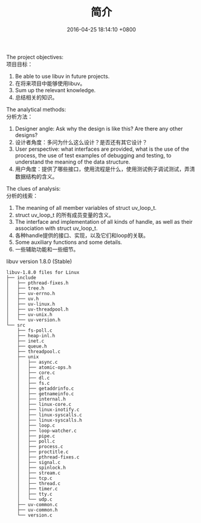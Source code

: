 ﻿---
layout: post
title:  "简介"
date:   2016-04-25 18:14:10 +0800
categories: paulran update
---
The project objectives:  
项目目标：  
1. Be able to use libuv in future projects.  
1. 在将来项目中能够使用libuv。  
2. Sum up the relevant knowledge.  
2. 总结相关的知识。  


The analytical methods:  
分析方法：  
1. Designer angle: Ask why the design is like this? Are there any other designs?  
1. 设计者角度：多问为什么这么设计？是否还有其它设计？  
2. User perspective: what interfaces are provided, what is the use of the process, the use of test examples of debugging and testing, to understand the meaning of the data structure.  
2. 用户角度：提供了哪些接口，使用流程是什么，使用测试例子调试测试，弄清数据结构的含义。 


The clues of analysis:  
分析的线索：  
1. The meaning of all member variables of struct uv_loop_t.  
1. struct uv_loop_t 的所有成员变量的含义。  
2. The interface and implementation of all kinds of handle, as well as their association with struct uv_loop_t.  
2. 各种handle提供的接口、实现，以及它们和loop的关联。  
3. Some auxiliary functions and some details.  
3. 一些辅助功能和一些细节。  


libuv version 1.8.0 (Stable)  
```
libuv-1.8.0 files for Linux
├── include
│   ├── pthread-fixes.h
│   ├── tree.h
│   ├── uv-errno.h
│   ├── uv.h
│   ├── uv-linux.h
│   ├── uv-threadpool.h
│   ├── uv-unix.h
│   └── uv-version.h
└── src
    ├── fs-poll.c
    ├── heap-inl.h
    ├── inet.c
    ├── queue.h
    ├── threadpool.c
    ├── unix
    │   ├── async.c
    │   ├── atomic-ops.h
    │   ├── core.c
    │   ├── dl.c
    │   ├── fs.c
    │   ├── getaddrinfo.c
    │   ├── getnameinfo.c
    │   ├── internal.h
    │   ├── linux-core.c
    │   ├── linux-inotify.c
    │   ├── linux-syscalls.c
    │   ├── linux-syscalls.h
    │   ├── loop.c
    │   ├── loop-watcher.c
    │   ├── pipe.c
    │   ├── poll.c
    │   ├── process.c
    │   ├── proctitle.c
    │   ├── pthread-fixes.c
    │   ├── signal.c
    │   ├── spinlock.h
    │   ├── stream.c
    │   ├── tcp.c
    │   ├── thread.c
    │   ├── timer.c
    │   ├── tty.c
    │   └── udp.c
    ├── uv-common.c
    ├── uv-common.h
    └── version.c
```